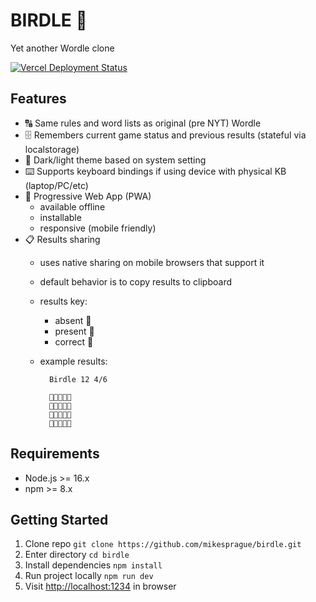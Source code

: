 # BIRDLE :hatched_chick:

Yet another Wordle clone

[![Vercel Deployment Status](https://img.shields.io/github/deployments/mikesprague/birdle/production?label=Deploy%20to%20Vercel&logo=Vercel&logoColor=white)](https://vercel.com/m5ls5e/birdle/deployments)

## Features

- :capital_abcd: Same rules and word lists as original (pre NYT) Wordle
- :file_cabinet: Remembers current game status and previous results (stateful via localstorage)
- :art: Dark/light theme based on system setting
- :keyboard: Supports keyboard bindings if using device with physical KB (laptop/PC/etc)
- :iphone: Progressive Web App (PWA)
  - available offline
  - installable
  - responsive (mobile friendly)
- :clipboard: Results sharing
  - uses native sharing on mobile browsers that support it
  - default behavior is to copy results to clipboard
  - results key:
    - absent 🥚
    - present 🐣
    - correct 🐥
  - example results:
  
    ```text
      Birdle 12 4/6

      🥚🐣🥚🥚🐥
      🥚🥚🥚🐥🐥
      🥚🐣🥚🐥🐥
      🐥🐥🐥🐥🐥
    ```

## Requirements

- Node.js >= 16.x
- npm >= 8.x

## Getting Started

1. Clone repo `git clone https://github.com/mikesprague/birdle.git`
1. Enter directory `cd birdle`
1. Install dependencies `npm install`
1. Run project locally `npm run dev`
1. Visit <http://localhost:1234> in browser
